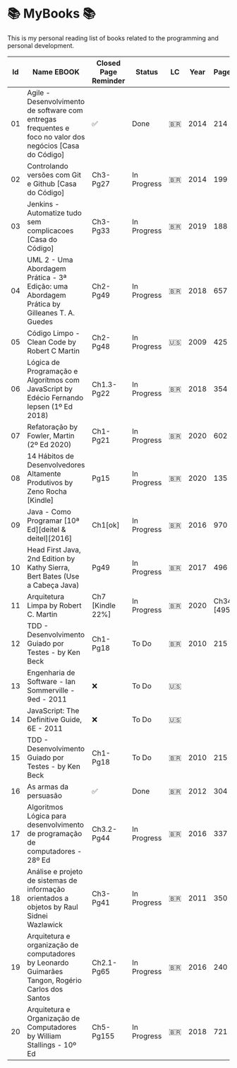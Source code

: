 # 📚 MyBooks 📚

This is my personal reading list of books related to the programming and personal development.

| Id  | Name EBOOK | Closed Page Reminder | Status | LC  | Year | Pages | Link  | 
| --- | ---------- | -------------------- | ------ | --- | ---- | ----- | ----- | 
| 01 | Agile - Desenvolvimento de software com entregas frequentes e foco no valor dos negócios [Casa do Código] | ✅  | Done | 🇧🇷 | 2014 | 214 | [Link](https://www.amazon.com.br/Agile-Desenvolvimento-software-entregas-frequentes-ebook/dp/B00VABA98G) | 
| 02  | Controlando versões com Git e Github [Casa do Código] | Ch3-Pg27 | In Progress | 🇧🇷  | 2014 | 199   | [Link](https://www.amazon.com.br/Controlando-Vers%C3%B5es-com-Git-GitHub/dp/8566250532)  |
| 03  | Jenkins - Automatize tudo sem complicacoes [Casa do Código]   | Ch3-Pg33   | In Progress | 🇧🇷  | 2019 | 188   | [Link](https://www.casadocodigo.com.br/products/livro-jenkins) |
| 04  | UML 2 - Uma Abordagem Prática - 3ª Edição: uma Abordagem Prática by Gilleanes T. A. Guedes  | Ch2-Pg49  | In Progress | 🇧🇷  | 2018 | 657 | [Link](https://www.amazon.com.br/UML-2-Uma-Abordagem-Pr%C3%A1tica/dp/8575226460) |
| 05  | Código Limpo - Clean Code by Robert C Martin   | Ch2-Pg48 | In Progress   | 🇺🇸  | 2009 | 425   | [Link](https://www.amazon.com.br/C%C3%B3digo-limpo-Robert-C-Martin/dp/8576082675/)  |
| 06 | Lógica de Programação e Algorítmos com JavaScript by Edécio Fernando Iepsen (1º Ed 2018)  | Ch1.3-Pg22 | In Progress  | 🇧🇷  | 2018 | 354  | [Link](https://www.amazon.com.br/L%C3%B3gica-Programa%C3%A7%C3%A3o-Algoritmos-com-JavaScript-ebook/dp/B09VR2SVR7/) |
| 07 | Refatoração by Fowler, Martin (2º Ed 2020) | Ch1-Pg21 | In Progress | 🇧🇷  | 2020 |  602 | [Link](https://www.amazon.com.br/Refatora%C3%A7%C3%A3o-Aperfei%C3%A7oando-design-c%C3%B3digos-existentes-ebook/dp/B087N8LKYB) |
| 08  | 14 Hábitos de Desenvolvedores Altamente Produtivos by Zeno Rocha [Kindle] | Pg15 | In Progress | 🇧🇷  | 2020 | 135   | [Link](https://www.amazon.com.br/14-H%C3%A1bitos-de-Desenvolvedores-Altamente-Produtivos/dp/B08BF7PZZX/) |
| 09  | Java - Como Programar [10ª Ed][deitel & deitel][2016]  | Ch1[ok]  | In Progress | 🇧🇷  | 2016 | 970   | [Link](https://www.amazon.com.br/Java%C2%AE-como-programar-Paul-Deitel/dp/8543004799)     |
| 10  |  Head First Java, 2nd Edition by Kathy Sierra, Bert Bates (Use a Cabeça Java)  | Pg49  | In Progress | 🇧🇷  | 2017 | 496  | [Link](https://www.amazon.com.br/Use-cabe%C3%A7a-Java-Bert-Bates/dp/8576081733)     |
| 11  | Arquitetura Limpa by Robert C. Martin | Ch7 [Kindle 22%]  | In Progress | 🇧🇷  | 2020 | Ch34 [495] | [Link](https://www.amazon.com.br/Arquitetura-Limpa-artes%C3%A3o-estrutura-software-ebook/dp/B085PP6Y8P/)     |
| 12 | TDD - Desenvolvimento Guiado por Testes - by Ken Beck | Ch1-Pg18  | To Do | 🇧🇷  | 2010 | 215   | [Link](https://#)  |
| 13  | Engenharia de Software - Ian Sommerville - 9ed - 2011                                    | ❌  | To Do       | 🇺🇸  |
| 14  | JavaScript: The Definitive Guide, 6E - 2011                                              | ❌  | To Do       | 🇺🇸  |
| 15 | TDD - Desenvolvimento Guiado por Testes - by Ken Beck | Ch1-Pg18  | To Do | 🇧🇷  | 2010 | 215   | [Link](https://#)  |
| 16 | As armas da persuasão |  ✅  | Done | 🇧🇷  | 2012  | 304   | [Link](https://www.amazon.com.br/As-armas-persuas%C3%A3o-Robert-Cialdini/dp/8575428098)  |
| 17 | Algoritmos Lógica para desenvolvimento de programação de computadores - 28º Ed |  Ch3.2-Pg44 | In Progress | 🇧🇷  | 2016  | 337  | [Link](https://www.amazon.com.br/Algoritmos-L%C3%B3gica-Desenvolvimento-Programa%C3%A7%C3%A3o-Computadores/dp/8536517476)  |
| 18 | Análise e projeto de sistemas de informação orientados a objetos by Raul Sidnei Wazlawick |  Ch3-Pg41 | In Progress | 🇧🇷  | 2011  | 350  | [Link](https://www.amazon.com.br/An%C3%A1lises-Projetos-Sistemas-Informa%C3%A7%C3%A3o-Orientados/dp/8535239162)  |
| 19 | Arquitetura e organização de computadores by Leonardo Guimarães Tangon, Rogério Carlos dos Santos |  Ch2.1-Pg65 | In Progress | 🇧🇷  | 2016  | 240  |   |
| 20 | Arquitetura e Organização de Computadores by William Stallings - 10º Ed |  Ch5-Pg155 | In Progress | 🇧🇷  | 2018  | 721  | [Link](https://www.amazon.com.br/Arquitetura-organiza%C3%A7%C3%A3o-computadores-William-Stallings/dp/8543020530)  |